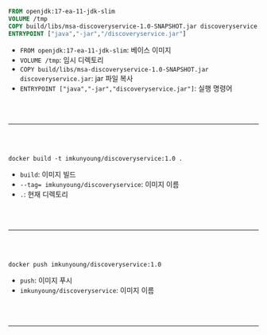 ```dockerfile
FROM openjdk:17-ea-11-jdk-slim
VOLUME /tmp
COPY build/libs/msa-discoveryservice-1.0-SNAPSHOT.jar discoveryservice.jar
ENTRYPOINT ["java","-jar","/discoveryservice.jar"]
```

- `FROM openjdk:17-ea-11-jdk-slim`: 베이스 이미지
- `VOLUME /tmp`: 임시 디렉토리
- `COPY build/libs/msa-discoveryservice-1.0-SNAPSHOT.jar discoveryservice.jar`: jar 파일 복사
- `ENTRYPOINT ["java","-jar","discoveryservice.jar"]`: 실행 명령어

<br/>
<br/>

---

<br/>
<br/>


```shell
docker build -t imkunyoung/discoveryservice:1.0 .
```

- `build`: 이미지 빌드
- `--tag= imkunyoung/discoveryservice`: 이미지 이름
- `.`: 현재 디렉토리


<br/>
<br/>

---

<br/>
<br/>


```shell
docker push imkunyoung/discoveryservice:1.0
```

- `push`: 이미지 푸시
- `imkunyoung/discoveryservice`: 이미지 이름

<br/>
<br/>

---

<br/>
<br/>



